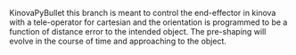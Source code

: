 KinovaPyBullet
this branch is meant to control the end-effector in kinova with a tele-operator for cartesian and the orientation is programmed to be a function of distance error to the intended object. The pre-shaping will evolve in the course of time and approaching to the object.    
